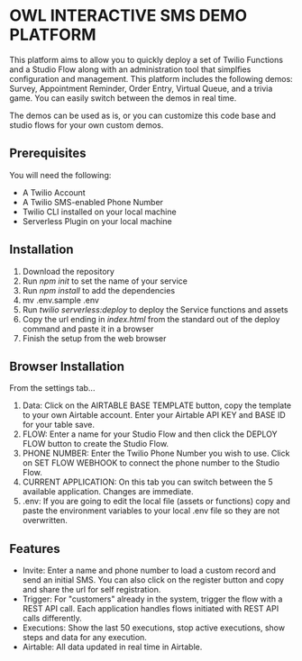 # OWL INTERACTIVE SMS DEMO PLATFORM

This platform aims to allow you to quickly deploy a set of Twilio Functions and a Studio Flow along with an administration tool that simplfies configuration and management. This platform includes the following demos: Survey, Appointment Reminder, Order Entry, Virtual Queue, and a trivia game. You can easily switch between the demos in real time.

The demos can be used as is, or you can customize this code base and studio flows for your own custom demos.

## Prerequisites

You will need the following:

* A Twilio Account
* A Twilio SMS-enabled Phone Number
* Twilio CLI installed on your local machine
* Serverless Plugin on your local machine

## Installation

1. Download the repository
1. Run *npm init* to set the name of your service 
1. Run *npm install* to add the dependencies
2. mv .env.sample .env
3. Run *twilio serverless:deploy* to deploy the Service functions and assets
4. Copy the url ending in *index.html* from the standard out of the deploy command and paste it in a browser
5. Finish the setup from the web browser

## Browser Installation

From the settings tab...

1. Data: Click on the AIRTABLE BASE TEMPLATE button, copy the template to your own Airtable account. Enter your Airtable API KEY and BASE ID for your table save.
1. FLOW: Enter a name for your Studio Flow and then click the DEPLOY FLOW button to create the Studio Flow.
1. PHONE NUMBER: Enter the Twilio Phone Number you wish to use. Click on SET FLOW WEBHOOK to connect the phone number to the Studio Flow.
2. CURRENT APPLICATION: On this tab you can switch between the 5 available application. Changes are immediate.
3. .env: If you are going to edit the local file (assets or functions) copy and paste the environment variables to your local .env file so they are not overwritten.

## Features

* Invite: Enter a name and phone number to load a custom record and send an initial SMS. You can also click on the register button and copy and share the url for self registration.
* Trigger: For "customers" already in the system, trigger the flow with a REST API call. Each application handles flows initiated with REST API calls differently.
* Executions: Show the last 50 executions, stop active executions, show steps and data for any execution.
* Airtable: All data updated in real time in Airtable.
